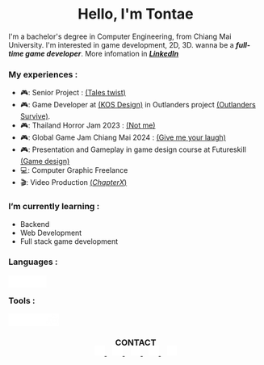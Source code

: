 <h1 align="center">Hello, I'm Tontae</h1>

I'm a bachelor's degree in Computer Engineering, from Chiang Mai University. I'm interested in game development, 2D, 3D. wanna be a ***full-time game developer***. More infomation in [***LinkedIn***](https://www.linkedin.com/in/dullayathit-phittayapanjarat-271212145/)

### My experiences :

- 🎮: Senior Project : [(Tales twist)](https://www.youtube.com/watch?v=eovw5RUtvKw)
- 🎮: Game Developer at [(KOS Design)](https://www.kos.co.th/) in Outlanders project [(Outlanders Survive)](https://www.outlanders.com/).
- 🎮: Thailand Horror Jam 2023 : [(Not me)](https://tontae.itch.io/not-me)
- 🎮: Global Game Jam Chiang Mai 2024 : [(Give me your laugh)](https://tontae.itch.io/give-me-your-laugh)
- 🎮: Presentation and Gameplay in game design course at Futureskill [(Game design)](https://futureskill.co/learning-path/detail/607)
- 💻: Computer Graphic Freelance
- 🎬: Video Production [(_ChapterX_)](https://www.facebook.com/ChapterXfilms)

### I’m currently learning :

- Backend
- Web Development
- Full stack game development

### Languages :
<img src="https://github.com/Tontae/Tontae/blob/main/Icon/Language/csharp-icon.png" align="left" height="25" width="25" >
<img src="https://github.com/Tontae/Tontae/blob/main/Icon/Language/python-icon.png" align="left" height="25" width="25" >
<img src="https://github.com/Tontae/Tontae/blob/main/Icon/Language/git-icon.png" align="left" height="25" width="25" >

</br>

### Tools :
<img src="https://github.com/Tontae/Tontae/blob/main/Icon/Tools/github-icon.png" align="left" height="25" width="25" >
<img src="https://github.com/Tontae/Tontae/blob/main/Icon/Tools/unity-icon.png" align="left" height="25" width="25" >
<img src="https://github.com/Tontae/Tontae/blob/main/Icon/Tools/visual-icon.png" align="left" height="25" width="25" >
<img src="https://github.com/Tontae/Tontae/blob/main/Icon/Tools/blender-icon.png" align="left" height="25" width="25" >

</br>

##

<h3 align="center">CONTACT</h1>

<p align="center" style="margin: -20px 0 30px">
  <a href="https://www.facebook.com/tontae.programmer">
    <img src="https://github.com/Tontae/Tontae/blob/main/Icon/Contact/facebook-icon.png" alt="facebook" height="20" width="20" >
  </a>
  &nbsp;&nbsp;
  <a href="https://twitter.com/Tontae_P">
    <img src="https://github.com/Tontae/Tontae/blob/main/Icon/Contact/twitter-icon.png" alt="twitter" height="20" width="20" >
  </a>
  &nbsp;&nbsp;
  <a href="https://instagram.com/tontae_p?utm_medium=copy_link">
    <img src="https://github.com/Tontae/Tontae/blob/main/Icon/Contact/instagram-icon.png" alt="instagram" height="20" width="20" >
  </a>
  &nbsp;&nbsp;
  <a href="https://www.linkedin.com/in/dullayathit-phittayapanjarat-271212145/">
    <img src="https://github.com/Tontae/Tontae/blob/main/Icon/Contact/linkedin-icon.png" alt="linkedin" height="20" width="20" >
  </a>
  &nbsp;&nbsp;
  <a href="mailto:dullayathit@gmail.com">
    <img src="https://github.com/Tontae/Tontae/blob/main/Icon/Contact/gmail-icon.png" alt="gmail" height="20" width="20" >
  </a>
</p>
